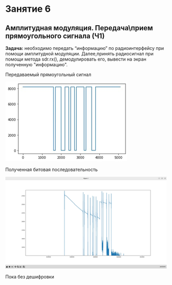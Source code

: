 # Занятие 6
## Амплитудная модуляция. Передача\прием прямоугольного сигнала (Ч1)

**Задача:** необходимо передать “информацию” по радиоинтерфейсу при помощи амплитудной модуляции. Далее,принять радиосигнал при помощи метода sdr.rx(), демодулировать его, вывести на экран полученную "информацию".

Передаваемый прямоугольный сигнал

<img src = "Screenshots/sig.jpeg">

Полученная битовая последовательность

<img src = "Screenshots/bits.jpeg">

Пока без дешифровки
